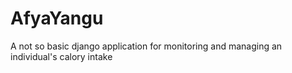 # AfyaYangu
A not so basic django application for monitoring and managing an individual's calory intake
